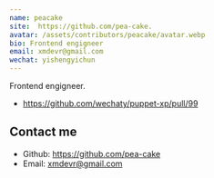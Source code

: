 ```yaml
---
name: peacake
site:  https://github.com/pea-cake.
avatar: /assets/contributors/peacake/avatar.webp
bio: Frontend engigneer
email: xmdevr@gmail.com
wechat: yishengyichun
---
```


Frontend engigneer.
- https://github.com/wechaty/puppet-xp/pull/99

## Contact me

- Github: <https://github.com/pea-cake>
- Email: <xmdevr@gmail.com>
